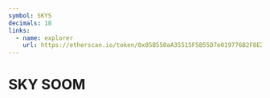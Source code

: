 ```yaml
---
symbol: SKYS
decimals: 18
links:
  - name: explorer
    url: https://etherscan.io/token/0x05B550aA35515F5B55D7e019776B2F8E2f12E33B
---
```


# SKY SOOM
